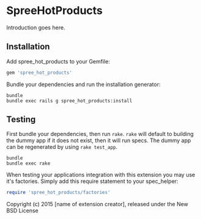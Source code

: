 SpreeHotProducts
================

Introduction goes here.

Installation
------------

Add spree_hot_products to your Gemfile:

```ruby
gem 'spree_hot_products'
```

Bundle your dependencies and run the installation generator:

```shell
bundle
bundle exec rails g spree_hot_products:install
```

Testing
-------

First bundle your dependencies, then run `rake`. `rake` will default to building the dummy app if it does not exist, then it will run specs. The dummy app can be regenerated by using `rake test_app`.

```shell
bundle
bundle exec rake
```

When testing your applications integration with this extension you may use it's factories.
Simply add this require statement to your spec_helper:

```ruby
require 'spree_hot_products/factories'
```

Copyright (c) 2015 [name of extension creator], released under the New BSD License
